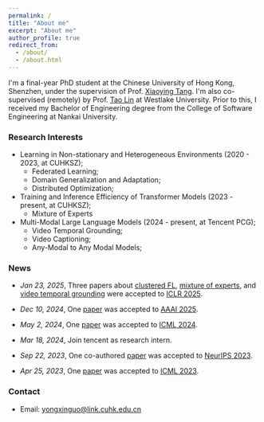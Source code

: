 ```yaml
---
permalink: /
title: "About me"
excerpt: "About me"
author_profile: true
redirect_from: 
  - /about/
  - /about.html
---
```


I'm a final-year PhD student at the Chinese University of Hong Kong, Shenzhen, under the supervision of Prof. [Xiaoying Tang](https://sse.cuhk.edu.cn/en/faculty/tangxiaoying). I'm also co-supervised (remotely) by Prof. [Tao Lin](https://tlin-taolin.github.io/) at Westlake University. Prior to this, I received my Bachelor of Engineering degree from the College of Software Engineering at Nankai University.

### Research Interests

- Learning in Non-stationary and Heterogeneous Environments (2020 - 2023, at CUHKSZ);
  - Federated Learning;
  - Domain Generalization and Adaptation;
  - Distributed Optimization;
- Training and Inference Efficiency of Transformer Models (2023 - present, at CUHKSZ);
  - Mixture of Experts
- Multi-Modal Large Language Models (2024 - present, at Tencent PCG);
  - Video Temporal Grounding;
  - Video Captioning;
  - Any-Modal to Any Modal Models;

### News

- *Jan 23, 2025*, Three papers about [clustered FL](https://arxiv.org/abs/2310.05397), [mixture of experts](https://arxiv.org/abs/2405.14297), and [video temporal grounding](https://arxiv.org/abs/2410.05643) were accepted to [ICLR 2025](https://iclr.cc/Conferences/2025).

- *Dec 10, 2024*, One [paper](https://arxiv.org/abs/2405.13382) was accepted to [AAAI 2025](https://aaai.org/aaai-24-conference/save-the-date-aaai-25/).

- *May 2, 2024*, One [paper](https://arxiv.org/abs/2301.12379) was accepted to [ICML 2024](https://icml.cc/).

- *Mar 18, 2024*, Join tencent as research intern.

- *Sep 22, 2023*, One co-authored [paper](https://arxiv.org/abs/2205.13925) was accepted to [NeurIPS 2023](https://neurips.cc/Conferences/2023).

- *Apr 25, 2023*, One [paper](https://arxiv.org/abs/2205.13462) was accepted to [ICML 2023](https://icml.cc/#).

### Contact
- Email: yongxinguo@link.cuhk.edu.cn

